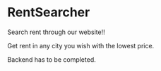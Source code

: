 # RentSearcher

Search rent through our website!!

Get rent in any city you wish with the lowest price.

Backend has to be completed.
